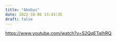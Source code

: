```yaml
---
title: "Abobus"
date: 2022-10-06 13:43:35
draft: false
---
```


https://www.youtube.com/watch?v=S2QqETqIhRQ
